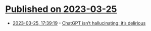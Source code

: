 # [Published on 2023-03-25](index.md)

* [2023-03-25, 17:39:19](https://lobste.rs/s/ayes4x/chatgpt_isn_t_hallucinating_it_s) - [ChatGPT isn’t hallucinating; it’s delirious](https://digressionsnimpressions.typepad.com/digressionsimpressions/2023/03/the-delirium-of-llms.html)
